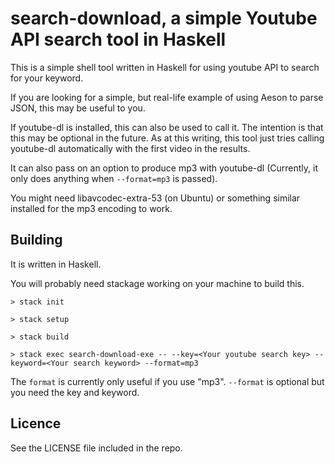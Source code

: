# search-download, a simple Youtube API search tool in Haskell

This is a simple shell tool written in Haskell for using youtube API to search for your keyword.

If you are looking for a simple, but real-life example of using Aeson to parse JSON, this may be useful to you.

If youtube-dl is installed, this can also be used to call it.
The intention is that this may be optional in the future.
As at this writing, this tool just tries calling youtube-dl automatically with the first video in the results.

It can also pass on an option to produce mp3 with youtube-dl (Currently, it only does anything when `--format=mp3` is passed).

You might need libavcodec-extra-53 (on Ubuntu) or something similar installed for the mp3 encoding to work.

## Building

It is written in Haskell.

You will probably need stackage working on your machine to build this.

```
> stack init

> stack setup

> stack build

> stack exec search-download-exe -- --key=<Your youtube search key> --keyword=<Your search keyword> --format=mp3
```

The `format` is currently only useful if you use "mp3". `--format` is optional but you need the key and keyword.

## Licence

See the LICENSE file included in the repo.

